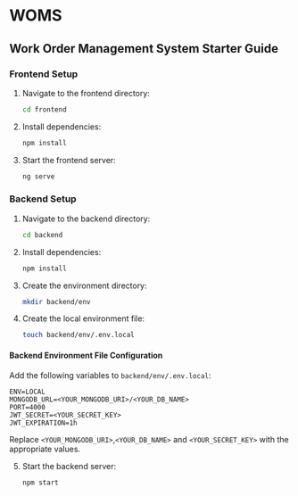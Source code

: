 # WOMS

## Work Order Management System Starter Guide

### Frontend Setup

1. Navigate to the frontend directory:
   ```bash
   cd frontend
   ```
2. Install dependencies:
   ```bash
   npm install
   ```
3. Start the frontend server:
   ```bash
   ng serve
   ```

### Backend Setup

1. Navigate to the backend directory:
   ```bash
   cd backend
   ```
2. Install dependencies:
   ```bash
   npm install
   ```
3. Create the environment directory:
   ```bash
   mkdir backend/env
   ```
4. Create the local environment file:
   ```bash
   touch backend/env/.env.local
   ```

#### Backend Environment File Configuration

Add the following variables to `backend/env/.env.local`:

```env
ENV=LOCAL
MONGODB_URL=<YOUR_MONGODB_URI>/<YOUR_DB_NAME>
PORT=4000
JWT_SECRET=<YOUR_SECRET_KEY>
JWT_EXPIRATION=1h
```

Replace `<YOUR_MONGODB_URI>`,`<YOUR_DB_NAME>` and `<YOUR_SECRET_KEY>` with the appropriate values.

5. Start the backend server:
   ```bash
   npm start
   ```

